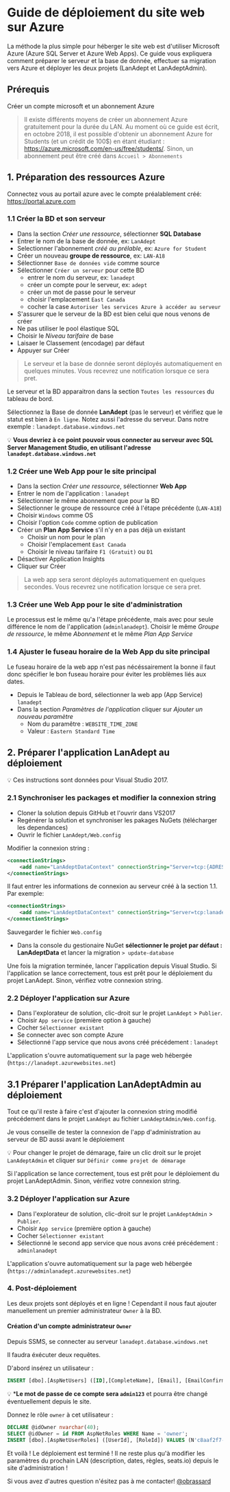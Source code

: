 # Guide de déploiement du site web sur Azure
La méthode la plus simple pour héberger le site web est d'utiliser Microsoft Azure (Azure SQL Server et Azure Web Apps). Ce guide vous expliquera comment préparer le serveur et la base de donnée, effectuer sa migration vers Azure et déployer les deux projets (LanAdept et LanAdeptAdmin).


## Prérequis
Créer un compte microsoft et un abonnement Azure

> Il existe différents moyens de créer un abonnement Azure gratuitement pour la durée du LAN. Au moment où ce guide est écrit, en octobre 2018, il est possible d'obtenir un abonnement Azure for Students (et un crédit de 100$) en étant étudiant : https://azure.microsoft.com/en-us/free/students/. Sinon, un abonnement peut être créé dans `Accueil > Abonnements`

## 1. Préparation des ressources Azure

Connectez vous au portail azure avec le compte préalablement créé: https://portal.azure.com

### 1.1 Créer la BD et son serveur

- Dans la section *Créer une ressource*, sélectionner **SQL Database**
- Entrer le nom de la base de donnée, ex: `LanAdept`
- Selectionner l'abonnement *créé au prélable*, ex: `Azure for Student`
- Créer un nouveau **groupe de ressource**, ex: `LAN-A18`
- Sélectionner `Base de données vide` comme source
- Sélectionner `Créer un serveur` pour cette BD
    - entrer le nom du serveur, ex: `lanadept`
    - créer un compte pour le serveur, ex: `adept`
    - créer un mot de passe pour le serveur
    - choisir l'emplacement `East Canada`
    - cocher la case `Autoriser les services Azure à accéder au serveur`
- S'assurer que le serveur de la BD est bien celui que nous venons de créer
- Ne pas utiliser le pool élastique SQL
- Choisir le *Niveau tarifaire* de base
- Laisaer le Classement (encodage) par défaut
- Appuyer sur Créer

> Le serveur et la base de donnée seront déployés automatiquement en quelques minutes. Vous recevrez une notification lorsque ce sera pret.

 Le serveur et la BD apparaitron dans la section `Toutes les ressources` du tableau de bord.

 Sélectionnez la Base de donnée **LanAdept** (pas le serveur) et vérifiez que le statut est bien à `En ligne`. Notez aussi l'adresse du serveur. Dans notre exemple : `lanadept.database.windows.net`

 :bulb: **Vous devriez à ce point pouvoir vous connecter au serveur avec SQL Server Management Studio, en utilisant l'adresse `lanadept.database.windows.net`**

### 1.2 Créer une Web App pour le site principal

- Dans la section *Créer une ressource*, sélectionner **Web App**
- Entrer le nom de l'application : `lanadept`
- Sélectionner le même abonnement que pour la BD
- Sélectionner le groupe de ressource créé à l'étape précédente (`LAN-A18`)
- Choisir `Windows` comme OS
- Choisir l'option `Code` comme option de publication
- Créer un **Plan App Service** s'il n'y en a pas déjà un existant
    - Choisir un nom pour le plan
    - Choisir l'emplacement `East Canada`
    - Choisir le niveau tarifaire `F1 (Gratuit)` ou `D1`
- Désactiver Application Insights
- Cliquer sur Créer

> La web app sera seront déployés automatiquement en quelques secondes. Vous recevrez une notification lorsque ce sera pret.

### 1.3 Créer une Web App pour le site d'administration

Le processus est le même qu'a l'étape précédente, mais avec pour seule différence le nom de l'application (`adminlanadept`). Choisir le même *Groupe de ressource*, le même *Abonnement* et le même  *Plan App Service*


### 1.4 Ajuster le fuseau horaire de la Web App du site principal

Le fuseau horaire de la web app n'est pas nécéssairement la bonne il faut donc spécifier le bon fuseau horaire pour éviter les problèmes liés aux dates.

- Depuis le Tableau de bord, sélectionner la web app (App Service) `lanadept`
- Dans la section *Paramètres de l'application* cliquer sur *Ajouter un nouveau paramètre*
    - Nom du paramêtre : `WEBSITE_TIME_ZONE`
    - Valeur : `Eastern Standard Time`

## 2. Préparer l'application LanAdept au déploiement

:bulb: Ces instructions sont données pour Visual Studio 2017.

### 2.1 Synchroniser les packages et modifier la connexion string

- Cloner la solution depuis GitHub et l'ouvrir dans VS2017
- Regénérer la solution et synchroniser les pakages NuGets (télécharger les dependances)
- Ouvrir le fichier `LanAdept/Web.config`

Modifier la connexion string :

```xml
<connectionStrings>
    <add name="LanAdeptDataContext" connectionString="Server=tcp:{ADRESSE_DU_SERVEUR},1433;Initial Catalog={NOM_BD};Persist Security Info=False;User ID={UTILISATEUR};Password={MOT_DE_PASSE};MultipleActiveResultSets=False;Encrypt=True;" providerName="System.Data.SqlClient" />		
</connectionStrings>
```
Il faut entrer les informations de connexion au serveur créé à la section 1.1. Par exemple:

```xml
<connectionStrings>
    <add name="LanAdeptDataContext" connectionString="Server=tcp:lanadept.database.windows.net,1433;Initial Catalog=LanAdept;Persist Security Info=False;User ID=adept;Password=B0nj0urAT0us;MultipleActiveResultSets=False;Encrypt=True;" providerName="System.Data.SqlClient" />		
</connectionStrings>
```

Sauvegarder le fichier `Web.config`
- Dans la console du gestionaire NuGet **sélectionner le projet par défaut : LanAdeptData** et lancer la migration `> update-database`

Une fois la migration terminée, lancer l'application depuis Visual Studio. 
Si l'application se lance correctement, tous est prêt pour le déploiement du projet LanAdept. 
Sinon, vérifiez votre connexion string.

### 2.2 Déployer l'application sur Azure

- Dans l'explorateur de solution, clic-droit sur le projet `LanAdept` > `Publier`.
- Choisir `App service` (première option à gauche)
- Cocher `Sélectionner existant`
- Se connecter avec son compte Azure
- Sélectionné l'app service que nous avons créé précédement : `lanadept`

L'application s'ouvre automatiquement sur la page web hébergée (`https://lanadept.azurewebsites.net`)

## 3.1 Préparer l'application LanAdeptAdmin au déploiement

Tout ce qu'il reste à faire c'est d'ajouter la connexion string modifié précédement dans le projet `LanAdept` au fichier
`LanAdeptAdmin/Web.config`.

Je vous conseille de tester la connexion de l'app d'administration au serveur de BD aussi avant le déploiement

:bulb: Pour changer le projet de démarage, faire un clic droit sur le projet `LanAdeptAdmin` et cliquer sur `Définir comme projet de démarage`

Si l'application se lance correctement, tous est prêt pour le déploiement du projet LanAdeptAdmin. 
Sinon, vérifiez votre connexion string.

### 3.2 Déployer l'application sur Azure

- Dans l'explorateur de solution, clic-droit sur le projet `LanAdeptAdmin` > `Publier`.
- Choisir `App service` (première option à gauche)
- Cocher `Sélectionner existant`
- Sélectionné le second app service que nous avons créé précédement : `adminlanadept`

L'application s'ouvre automatiquement sur la page web hébergée (`https://adminlanadept.azurewebsites.net`)

### 4. Post-déploiement

Les deux projets sont déployés et en ligne ! 
Cependant il nous faut ajouter manuellement un premier administrateur `Owner` à la BD.

#### Création d'un compte administrateur `Owner`

Depuis SSMS, se connecter au serveur `lanadept.database.windows.net`

Il faudra éxécuter deux requêtes.

D'abord insérez un utilisateur :
```sql
INSERT [dbo].[AspNetUsers] ([ID],[CompleteName], [Email], [EmailConfirmed], [PasswordHash], [SecurityStamp], [PhoneNumber], [PhoneNumberConfirmed], [TwoFactorEnabled], [LockoutEndDateUtc], [LockoutEnabled], [AccessFailedCount], [UserName]) VALUES (N'c8aaf2f7-ee34-4075-8da7-eaf0deda966d',N'VOTRE_NOM', N'VOTRE_EMAIL', 1, N'AJSwwY4q+gb66ZxmOhPJwrvfFtSdJ9ds7XUYNc0+kdg8ruYjFj1H9h9lkhYwg8LXag==', N'45151331-b44d-482f-85d5-11d3c9a6feb5', NULL, 0, 0, NULL, 1, 0, N'VOTRE_EMAIL')
```
:bulb: ***Le mot de passe de ce compte sera `admin123`** et pourra être changé éventuellement depuis le site. 

Donnez le rôle `owner` à cet utilisateur :

```sql
DECLARE @idOwner nvarchar(40);
SELECT @idOwner = id FROM AspNetRoles WHERE Name = 'owner';
INSERT [dbo].[AspNetUserRoles] ([UserId], [RoleId]) VALUES (N'c8aaf2f7-ee34-4075-8da7-eaf0deda966d', @idOwner);
```

Et voilà ! Le déploiement est terminé !
Il ne reste plus qu'à modifier les paramètres du prochain LAN (description, dates, règles, seats.io) depuis le site d'administration !

Si vous avez d'autres question n'ésitez pas à me contacter! 
[@obrassard](https://github.com/obrassard)





